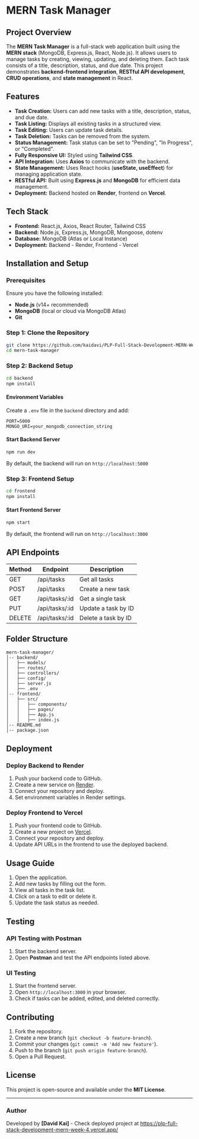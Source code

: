 # MERN Task Manager

## Project Overview
The **MERN Task Manager** is a full-stack web application built using the **MERN stack** (MongoDB, Express.js, React, Node.js). It allows users to manage tasks by creating, viewing, updating, and deleting them. Each task consists of a title, description, status, and due date. This project demonstrates **backend-frontend integration**, **RESTful API development**, **CRUD operations**, and **state management** in React.

## Features
- **Task Creation:** Users can add new tasks with a title, description, status, and due date.
- **Task Listing:** Displays all existing tasks in a structured view.
- **Task Editing:** Users can update task details.
- **Task Deletion:** Tasks can be removed from the system.
- **Status Management:** Task status can be set to "Pending", "In Progress", or "Completed".
- **Fully Responsive UI:** Styled using **Tailwind CSS**.
- **API Integration:** Uses **Axios** to communicate with the backend.
- **State Management:** Uses React hooks (**useState, useEffect**) for managing application state.
- **RESTful API:** Built using **Express.js** and **MongoDB** for efficient data management.
- **Deployment:** Backend hosted on **Render**, frontend on **Vercel**.

## Tech Stack
- **Frontend:** React.js, Axios, React Router, Tailwind CSS
- **Backend:** Node.js, Express.js, MongoDB, Mongoose, dotenv
- **Database:** MongoDB (Atlas or Local Instance)
- **Deployment:** Backend - Render, Frontend - Vercel

## Installation and Setup
### Prerequisites
Ensure you have the following installed:
- **Node.js** (v14+ recommended)
- **MongoDB** (local or cloud via MongoDB Atlas)
- **Git**

### Step 1: Clone the Repository
```sh
git clone https://github.com/kaidavi/PLP-Full-Stack-Development-MERN-Week-4.git
cd mern-task-manager
```

### Step 2: Backend Setup
```sh
cd backend
npm install
```

#### Environment Variables
Create a `.env` file in the `backend` directory and add:
```env
PORT=5000
MONGO_URI=your_mongodb_connection_string
```

#### Start Backend Server
```sh
npm run dev
```
By default, the backend will run on `http://localhost:5000`

### Step 3: Frontend Setup
```sh
cd frontend
npm install
```

#### Start Frontend Server
```sh
npm start
```
By default, the frontend will run on `http://localhost:3000`

## API Endpoints
| Method | Endpoint         | Description            |
|--------|-----------------|------------------------|
| GET    | /api/tasks      | Get all tasks         |
| POST   | /api/tasks      | Create a new task     |
| GET    | /api/tasks/:id  | Get a single task     |
| PUT    | /api/tasks/:id  | Update a task by ID   |
| DELETE | /api/tasks/:id  | Delete a task by ID   |

## Folder Structure
```plaintext
mern-task-manager/
│-- backend/
│   ├── models/
│   ├── routes/
│   ├── controllers/
│   ├── config/
│   ├── server.js
│   ├── .env
│-- frontend/
│   ├── src/
│   │   ├── components/
│   │   ├── pages/
│   │   ├── App.js
│   │   ├── index.js
│-- README.md
│-- package.json
```

## Deployment
### Deploy Backend to Render
1. Push your backend code to GitHub.
2. Create a new service on [Render](https://render.com/).
3. Connect your repository and deploy.
4. Set environment variables in Render settings.

### Deploy Frontend to Vercel
1. Push your frontend code to GitHub.
2. Create a new project on [Vercel](https://vercel.com/).
3. Connect your repository and deploy.
4. Update API URLs in the frontend to use the deployed backend.

## Usage Guide
1. Open the application.
2. Add new tasks by filling out the form.
3. View all tasks in the task list.
4. Click on a task to edit or delete it.
5. Update the task status as needed.

## Testing
### API Testing with Postman
1. Start the backend server.
2. Open **Postman** and test the API endpoints listed above.

### UI Testing
1. Start the frontend server.
2. Open `http://localhost:3000` in your browser.
3. Check if tasks can be added, edited, and deleted correctly.

## Contributing
1. Fork the repository.
2. Create a new branch (`git checkout -b feature-branch`).
3. Commit your changes (`git commit -m 'Add new feature'`).
4. Push to the branch (`git push origin feature-branch`).
5. Open a Pull Request.

## License
This project is open-source and available under the **MIT License**.

---

### Author
Developed by **[David Kai]** -
Check deployed project at https://plp-full-stack-development-mern-week-4.vercel.app/


